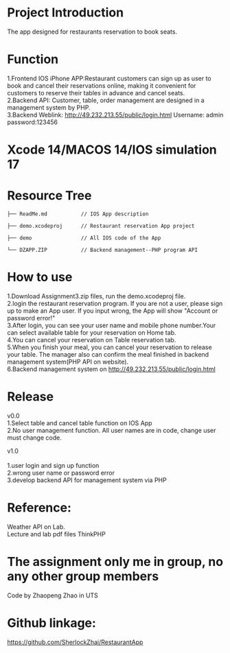 # Project Introduction 
The app designed for restaurants reservation to book seats.

# Function
1.Frontend IOS iPhone APP:Restaurant customers can sign up as user to book and cancel their reservations online, making it convenient for customers to reserve their tables in advance and cancel seats.<br>
2.Backend API: Customer, table, order management are designed in a management system by PHP.<br>
3.Backend Weblink: http://49.232.213.55/public/login.html Username: admin password:123456
 
# Xcode 14/MACOS 14/IOS simulation 17
 
 
# Resource Tree
    ├── ReadMe.md           // IOS App description 
    
    ├── demo.xcodeproj      // Restaurant reservation App project

    ├── demo                // All IOS code of the App

    └── DZAPP.ZIP           // Backend management--PHP program API 

 
# How to use
1.Download Assignment3.zip files, run the demo.xcodeproj file.<br>
2.login the restaurant reservation program. If you are not a user, please sign up to make an App user. If you input wrong, the App will show "Account or password error!"<br>
3.After login, you can see your user name and mobile phone number.Your can select available table for your reservation on Home tab.<br>
4.You can cancel your reservation on Table reservation tab.<br>
5.When you finish your meal, you can cancel your reservation to release your table. The manager also can confirm the meal finished in backend management system(PHP API on website).<br>
6.Backend management system on http://49.232.213.55/public/login.html

 
 
# Release
v0.0<br>
1.Select table and cancel table function on IOS App<br>
2.No user management function. All user names are in code, change user must change code.<br>

v1.0<br>   
1.user login and sign up function<br>
2.wrong user name or password error<br>
3.develop backend API for management system via PHP

# Reference:
Weather API on Lab.<br>
Lecture and lab pdf files
ThinkPHP
 
# The assignment only me in group, no any other group members 
Code by Zhaopeng Zhao in UTS

# Github linkage:
https://github.com/SherlockZhai/RestaurantApp
